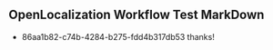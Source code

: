 ## OpenLocalization Workflow Test MarkDown
* 86aa1b82-c74b-4284-b275-fdd4b317db53 thanks!

<!--HONumber=Aug16_HO4-->


